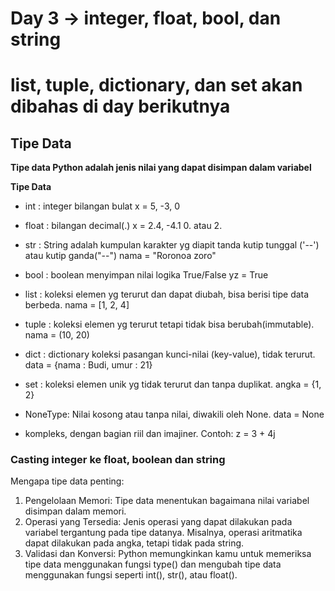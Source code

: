 # Day 3 -> integer, float, bool, dan string
# list, tuple, dictionary, dan set akan dibahas di day berikutnya

## Tipe Data
**Tipe data Python adalah jenis nilai yang dapat disimpan dalam variabel**

**Tipe Data**
- int : integer bilangan bulat
  x = 5, -3, 0
- float : bilangan decimal(.)
  x = 2.4, -4.1 0. atau 2.
- str : String adalah kumpulan karakter yg diapit tanda kutip tunggal ('--') atau kutip ganda("--")
  nama = "Roronoa zoro"
- bool : boolean menyimpan nilai logika True/False
  yz = True

- list : koleksi elemen yg terurut dan dapat diubah, bisa berisi tipe data berbeda.
  nama = [1, 2, 4]
- tuple : koleksi elemen yg terurut tetapi tidak bisa berubah(immutable).
  nama = (10, 20)
- dict : dictionary koleksi pasangan kunci-nilai (key-value), tidak terurut.
  data = {nama : Budi, umur : 21}
- set : koleksi elemen unik yg tidak terurut dan tanpa duplikat. 
  angka = {1, 2}
- NoneType: Nilai kosong atau tanpa nilai, diwakili oleh None.
  data = None
- kompleks, dengan bagian riil dan imajiner.
  Contoh: z = 3 + 4j

### Casting integer ke float, boolean dan string
Mengapa tipe data penting:
1. Pengelolaan Memori: Tipe data menentukan bagaimana nilai variabel disimpan dalam memori.
2. Operasi yang Tersedia: Jenis operasi yang dapat dilakukan pada variabel tergantung pada tipe datanya. Misalnya, operasi aritmatika dapat dilakukan pada angka, tetapi tidak pada string.
3. Validasi dan Konversi: Python memungkinkan kamu untuk memeriksa tipe data menggunakan fungsi type() dan mengubah tipe data menggunakan fungsi seperti int(), str(), atau float().